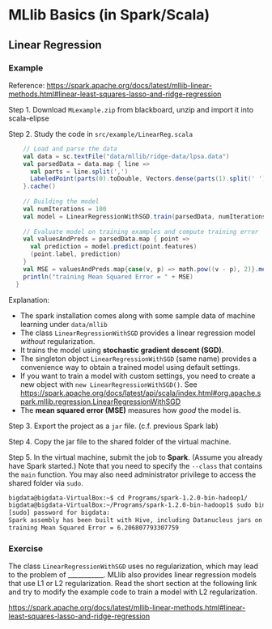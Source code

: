 # MLlib Basics (in Spark/Scala)

## Linear Regression

### Example

Reference: https://spark.apache.org/docs/latest/mllib-linear-methods.html#linear-least-squares-lasso-and-ridge-regression

Step 1. Download `MLexample.zip` from blackboard, unzip and import it into scala-elipse

Step 2. Study the code in `src/example/LinearReg.scala`

```scala
    // Load and parse the data
	val data = sc.textFile("data/mllib/ridge-data/lpsa.data")
	val parsedData = data.map { line =>
	  val parts = line.split(',')
	  LabeledPoint(parts(0).toDouble, Vectors.dense(parts(1).split(' ').map(_.toDouble)))
	}.cache()
	
	// Building the model
	val numIterations = 100
	val model = LinearRegressionWithSGD.train(parsedData, numIterations)
	
	// Evaluate model on training examples and compute training error
	val valuesAndPreds = parsedData.map { point =>
	  val prediction = model.predict(point.features)
	  (point.label, prediction)
	}
	val MSE = valuesAndPreds.map{case(v, p) => math.pow((v - p), 2)}.mean()
	println("training Mean Squared Error = " + MSE)
  }
  ```
  Explanation:
  + The spark installation comes along with some sample data of machine learning under `data/mllib`
  + The class `LinearRegressionWithSGD` provides a linear regression model *without* regularization.
  + It trains the model using **stochastic gradient descent (SGD)**.
  + The singleton object `LinearRegressionWithSGD` (same name) provides a convenience way to obtain a trained model using default settings.
  + If you want to train a model with custom settings, you need to create a new object with `new LinearRegressionWithSGD()`. See https://spark.apache.org/docs/latest/api/scala/index.html#org.apache.spark.mllib.regression.LinearRegressionWithSGD 
  + The **mean squared error (MSE)** measures how *good* the model is.
 
Step 3. Export the project as a `jar` file. (c.f. previous Spark lab)

Step 4. Copy the jar file to the shared folder of the virtual machine.

Step 5. In the virtual machine, submit the job to **Spark**. (Assume you already have Spark started.) Note that you need to specify the `--class` that contains the `main` function. You may also need administrator privilege to access the shared folder via `sudo`.

```bash
bigdata@bigdata-VirtualBox:~$ cd Programs/spark-1.2.0-bin-hadoop1/
bigdata@bigdata-VirtualBox:~/Programs/spark-1.2.0-bin-hadoop1$ sudo bin/spark-submit --class "example.LinearReg" --master spark://localhost:7077 /media/sf_vmshared/MLexample.jar
[sudo] password for bigdata: 
Spark assembly has been built with Hive, including Datanucleus jars on classpath
training Mean Squared Error = 6.206807793307759
```

### Exercise
The class `LinearRegressionWithSGD` uses no regularization, which may lead to the problem of \_\_\_\_\_\_\_\_\_\_\_. 
MLlib also provides linear regression models that use L1 or L2 regularization. Read the short section at the following link and try to modify the example code to train a model with L2 regularization.

https://spark.apache.org/docs/latest/mllib-linear-methods.html#linear-least-squares-lasso-and-ridge-regression